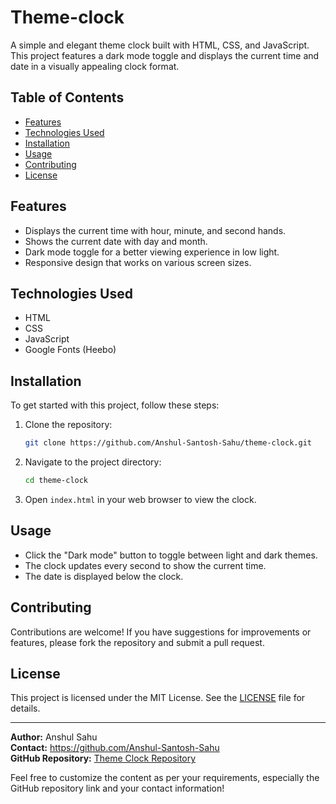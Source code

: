 # Theme-clock

A simple and elegant theme clock built with HTML, CSS, and JavaScript. This project features a dark mode toggle and displays the current time and date in a visually appealing clock format.

## **Table of Contents**
- [Features](#features)
- [Technologies Used](#technologies-used)
- [Installation](#installation)
- [Usage](#usage)
- [Contributing](#contributing)
- [License](#license)

## **Features**
- Displays the current time with hour, minute, and second hands.
- Shows the current date with day and month.
- Dark mode toggle for a better viewing experience in low light.
- Responsive design that works on various screen sizes.

## **Technologies Used**
- HTML
- CSS
- JavaScript
- Google Fonts (Heebo)

## **Installation**
To get started with this project, follow these steps:

1. Clone the repository:
   ```bash
   git clone https://github.com/Anshul-Santosh-Sahu/theme-clock.git
   ```
2. Navigate to the project directory:
   ```bash
   cd theme-clock
   ```
3. Open `index.html` in your web browser to view the clock.

## **Usage**
- Click the "Dark mode" button to toggle between light and dark themes.
- The clock updates every second to show the current time.
- The date is displayed below the clock.

## **Contributing**
Contributions are welcome! If you have suggestions for improvements or features, please fork the repository and submit a pull request.

## **License**
This project is licensed under the MIT License. See the [LICENSE](LICENSE) file for details.

---

**Author:** Anshul Sahu  
**Contact:** https://github.com/Anshul-Santosh-Sahu  
**GitHub Repository:** [Theme Clock Repository](https://github.com/Anshul-Santosh-Sahu/theme-clock)

Feel free to customize the content as per your requirements, especially the GitHub repository link and your contact information!
